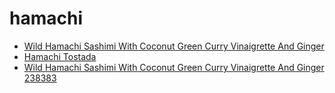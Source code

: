 # hamachi

 * [Wild Hamachi Sashimi With Coconut Green Curry Vinaigrette And Ginger](../../index/w/wild-hamachi-sashimi-with-coconut-green-curry-vinaigrette-and-ginger-238383.json)
 * [Hamachi Tostada](../../index/h/hamachi-tostada.json)
 * [Wild Hamachi Sashimi With Coconut Green Curry Vinaigrette And Ginger 238383](../../index/w/wild-hamachi-sashimi-with-coconut-green-curry-vinaigrette-and-ginger-238383.json)
